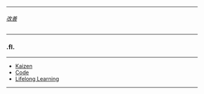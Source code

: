 
---

###### [改善](https://github.com/ttltrk/0C/blob/master/README.MD) 

---

### .fl.

---

* [Kaizen](https://github.com/ttltrk/ELSE/blob/master/LINKS/01/KAIZEN.MD)
* [Code](https://github.com/ttltrk/ELSE/blob/master/LINKS/02/CODE.MD)
* [Lifelong Learning](https://github.com/ttltrk/ELSE/blob/master/LINKS/03/LLL.MD)

---

